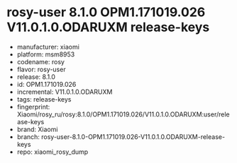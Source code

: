 # rosy-user 8.1.0 OPM1.171019.026 V11.0.1.0.ODARUXM release-keys
- manufacturer: xiaomi
- platform: msm8953
- codename: rosy
- flavor: rosy-user
- release: 8.1.0
- id: OPM1.171019.026
- incremental: V11.0.1.0.ODARUXM
- tags: release-keys
- fingerprint: Xiaomi/rosy_ru/rosy:8.1.0/OPM1.171019.026/V11.0.1.0.ODARUXM:user/release-keys
- brand: Xiaomi
- branch: rosy-user-8.1.0-OPM1.171019.026-V11.0.1.0.ODARUXM-release-keys
- repo: xiaomi_rosy_dump
